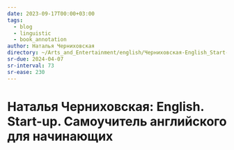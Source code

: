 ```yaml
---
date: 2023-09-17T00:00+03:00
tags:
  - blog
  - linguistic
  - book_annotation
author: Наталья Черниховская
directory: ~/Arts_and_Entertainment/english/Черниховская-English_Start-up/
sr-due: 2024-04-07
sr-interval: 73
sr-ease: 230
---
```


# Наталья Черниховская: English. Start-up. Самоучитель английского для начинающих
